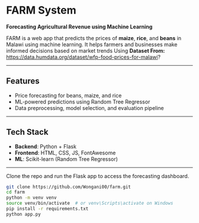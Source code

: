 # FARM System

**Forecasting Agricultural Revenue using Machine Learning**

FARM is a web app that predicts the prices of **maize**, **rice**, and **beans** in Malawi using machine learning. It helps farmers and businesses make informed decisions based on market trends Using **Dataset From:** https://data.humdata.org/dataset/wfp-food-prices-for-malawi?

---

## Features

- Price forecasting for beans, maize, and rice
- ML-powered predictions using Random Tree Regressor
- Data preprocessing, model selection, and evaluation pipeline

---

## Tech Stack

- **Backend**: Python + Flask  
- **Frontend**: HTML, CSS, JS, FontAwesome  
- **ML**: Scikit-learn (Random Tree Regressor)

---

Clone the repo and run the Flask app to access the forecasting dashboard.

```bash
git clone https://github.com/Wongani00/farm.git
cd farm
python -m venv venv
source venv/bin/activate  # or venv\Scripts\activate on Windows
pip install -r requirements.txt
python app.py
